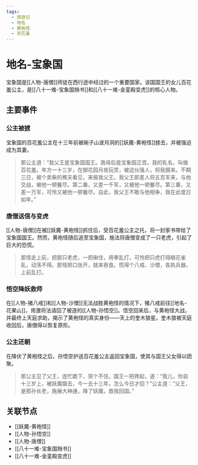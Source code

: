 ```yaml
---
tags:
  - 西游记
  - 地名
  - 黄袍怪
  - 百花羞
---
```


# 地名-宝象国

宝象国是[[人物-唐僧]]师徒在西行途中经过的一个重要国家。该国国王的女儿百花羞公主，是[[八十一难-宝象国捎书]]和[[八十一难-金銮殿变虎]]的核心人物。

## 主要事件

### 公主被掳

宝象国的百花羞公主在十三年前被碗子山波月洞的[[妖魔-黄袍怪]]掳去，并被强迫成为其妻。

> 那公主道：“我父王是宝象国国王。我母后是宝象国正宫。我的乳名，叫做百花羞。年方一十三岁，在御花园月夜玩赏，被这伙强人，将我摄来。不期三日，被个卖柴的樵夫看见，来报我父王。我父王即差人将五百军来，与他交战，被他一顿餐尽。第二番，又差一千军，又被他一顿餐尽。第三番，又差一万军，可怜又被他一顿餐尽。自此，我父王不敢与他相争，我在此度日如年。”

### 唐僧送信与变虎

[[人物-唐僧]]在被[[妖魔-黄袍怪]]抓住后，受百花羞公主之托，将一封家书带给了宝象国国王。然而，黄袍怪随后追至宝象国，施法将唐僧变成了一只老虎，引起了巨大的恐慌。

> 那怪走上前，把那只老虎，一把揪住，用拳乱打，可怜把只虎打得眼花雀乱，动荡不得。那怪把口张开，就来吞食。慌得个八戒、沙僧，各执兵器，上前乱打。

### 悟空降妖救师

在[[人物-猪八戒]]和[[人物-沙僧]]无法战胜黄袍怪的情况下，猪八戒前往[[地名-花果山]]，用激将法请回了被逐的[[人物-孙悟空]]。悟空回来后，与黄袍怪大战，并最终上天庭求助，揭示了黄袍怪的真实身份——天上的奎木狼星。奎木狼被天庭收回后，唐僧得以恢复原形。

### 公主还朝

在降伏了黄袍怪之后，孙悟空护送百花羞公主返回宝象国，使其与国王父女得以团聚。

> 那公主见了父王，连忙跪下，哭个不住。国王一把搀起，道：“我儿，你自十三岁上，被妖魔摄去，今一去十三年，怎么今日才回？”公主道：“父王，是那孙长老，施展大神通，降了妖魔，救我回国。”

## 关联节点
- [[妖魔-黄袍怪]]
- [[人物-孙悟空]]
- [[人物-唐僧]]
- [[八十一难-宝象国捎书]]
- [[八十一难-金銮殿变虎]]
